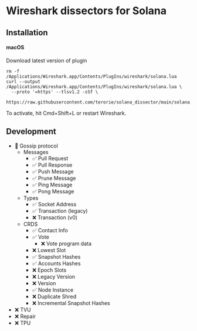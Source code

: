 # Wireshark dissectors for Solana

## Installation

#### macOS

Download latest version of plugin

```shell
rm -f /Applications/Wireshark.app/Contents/PlugIns/wireshark/solana.lua
curl --output /Applications/Wireshark.app/Contents/PlugIns/wireshark/solana.lua \
  --proto '=https' --tlsv1.2 -sSf \
  https://raw.githubusercontent.com/terorie/solana_dissector/main/solana.lua
```

To activate, hit Cmd+Shift+L or restart Wireshark.

## Development

- 🚧 Gossip protocol
  - Messages
    - ✅ Pull Request
    - ✅ Pull Response
    - ✅ Push Message
    - ✅ Prune Message
    - ✅ Ping Message
    - ✅ Pong Message
  - Types
    - ✅ Socket Address
    - ✅ Transaction (legacy)
    - ❌ Transaction (v0)
  - CRDS
    - ✅ Contact Info
    - ✅ Vote
      - ❌ Vote program data
    - ❌ Lowest Slot
    - ✅ Snapshot Hashes
    - ✅ Accounts Hashes
    - ❌ Epoch Slots
    - ❌ Legacy Version
    - ❌ Version
    - ✅ Node Instance
    - ❌ Duplicate Shred
    - ❌ Incremental Snapshot Hashes
- ❌ TVU
- ❌ Repair
- ❌ TPU

